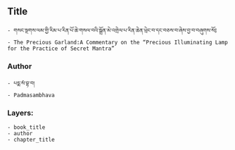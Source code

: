## Title
	- གསང་སྔགས་ལམ་གྱི་རིམ་པ་རིན་པོ་ཆེ་གསལ་བའི་སྒྲོན་མེ་འགྲེལ་པ་རིན་ཆེན་ཕྲེང་བ་དང་བཅས་བ་ཞེས་བྱ་བ་བཞུགས་སོ༔
	- The Precious Garland:A Commentary on the “Precious Illuminating Lamp for the Practice of Secret Mantra”

### Author
	- པདྨ་སཾ་བྷ་བ།
	- Padmasambhava

### Layers:
	- book_title
	- author
	- chapter_title
